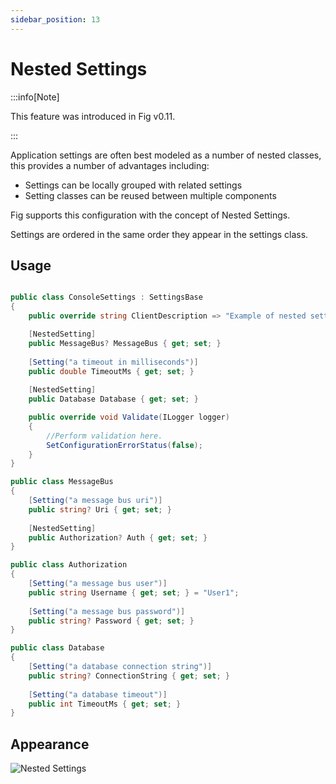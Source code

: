 ```yaml
---
sidebar_position: 13
---
```


# Nested Settings

:::info[Note]

This feature was introduced in Fig v0.11.

:::

Application settings are often best modeled as a number of nested classes, this provides a number of advantages including:

- Settings can be locally grouped with related settings
- Setting classes can be reused between multiple components

Fig supports this configuration with the concept of Nested Settings. 

Settings are ordered in the same order they appear in the settings class.

## Usage

```csharp

public class ConsoleSettings : SettingsBase
{
    public override string ClientDescription => "Example of nested settings";

    [NestedSetting]
    public MessageBus? MessageBus { get; set; }
    
    [Setting("a timeout in milliseconds")]
    public double TimeoutMs { get; set; }
    
    [NestedSetting]
    public Database Database { get; set; }

    public override void Validate(ILogger logger)
    {
        //Perform validation here.
        SetConfigurationErrorStatus(false);
    }
}

public class MessageBus
{
    [Setting("a message bus uri")]
    public string? Uri { get; set; }
    
    [NestedSetting]
    public Authorization? Auth { get; set; }
}

public class Authorization
{
    [Setting("a message bus user")]
    public string Username { get; set; } = "User1";
    
    [Setting("a message bus password")]
    public string? Password { get; set; }
}

public class Database
{
    [Setting("a database connection string")]
    public string? ConnectionString { get; set; }
    
    [Setting("a database timeout")]
    public int TimeoutMs { get; set; }
}

```

## Appearance

![Nested Settings](../../../static/img/nested-settings.png)